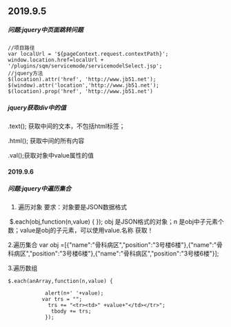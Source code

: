 ## 2019.9.5

##### 问题:jquery中页面跳转问题

```jquery
//项目路径
var localUrl = '${pageContext.request.contextPath}';
window.location.href=localUrl + '/plugins/sqm/servicemode/servicemodelSelect.jsp';
//jquery方法
$(location).attr('href', 'http://www.jb51.net');
$(window).attr('location','http://www.jb51.net');
$(location).prop('href', 'http://www.jb51.net')
```

##### jquery获取div中的值

.text(); 获取中间的文本，不包括html标签；

.html(); 获取中间的所有内容

.val();获取对象中value属性的值

#### 2019.9.6

##### 问题:jquery中遍历集合

1. 遍历对象
              要求：对象要是JSON数据格式

​          $.each(obj,function(n,value) { });  obj 是JSON格式的对象；n 是obj中子元素个数；value是obj的子元素，可以使用value.名称 获取！

2.遍历集合
    var obj =[{"name":"骨科病区","position":"3号楼6楼"},{"name":"骨科病区","position":"3号楼6楼"},{"name":"骨科病区","position":"3号楼6楼"}];  

3.遍历数组

``` jquery
$.each(anArray,function(n,value) {  
             
            alert(n+' '+value);  
           var trs = "";  
             trs += "<tr><td>" +value+"</td></tr>";  
              tbody += trs;  
            });  
```

